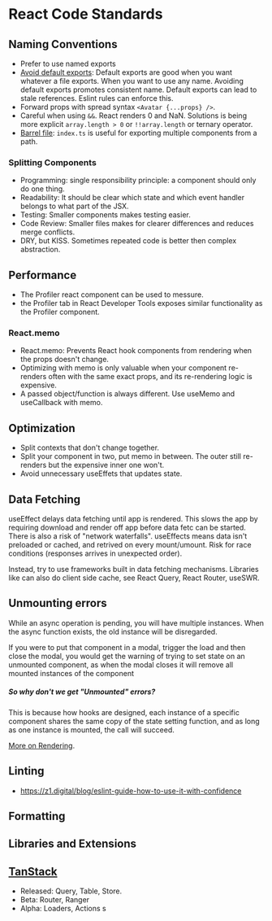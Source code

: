# React Code Standards

## Naming Conventions

- Prefer to use named exports
- [Avoid default exports](https://basarat.gitbook.io/typescript/main-1/defaultisbad): Default exports are good when you want whatever a file exports. When you want to use any name. Avoiding default exports promotes consistent name. Default exports can lead to stale references. Eslint rules can enforce this.
- Forward props with spread syntax `<Avatar {...props} />`.
- Careful when using `&&`. React renders 0 and NaN. Solutions is being more explicit `array.length > 0` or `!!array.length` or ternary operator.
- [Barrel file](https://basarat.gitbook.io/typescript/main-1/barrel): `index.ts` is useful for exporting multiple components from a path.

### Splitting Components

- Programming: single responsibility principle: a component should only do one thing.
- Readability: It should be clear which state and which event handler belongs to what part of the JSX.
- Testing: Smaller components makes testing easier.
- Code Review: Smaller files makes for clearer differences and reduces merge conflicts.
- DRY, but KISS. Sometimes repeated code is better then complex abstraction.

## Performance

- The Profiler react component can be used to messure.
- the Profiler tab in React Developer Tools exposes similar functionality as the Profiler component.

### React.memo

- React.memo: Prevents React hook components from rendering when the props doesn't change.
- Optimizing with memo is only valuable when your component re-renders often with the same exact props, and its re-rendering logic is expensive.
- A passed object/function is always different. Use useMemo and useCallback with memo.

## Optimization

- Split contexts that don't change together.
- Split your component in two, put memo in between. The outer still re-renders but the expensive inner one won't.
- Avoid unnecessary useEffets that updates state.

## Data Fetching

useEffect delays data fetching until app is rendered. This slows the app by requiring download and render off app before data fetc can be started. There is also a risk of "network waterfalls". useEffects means data isn't preloaded or cached, and retrived on every mount/umount. Risk for race conditions (responses arrives in unexpected order).

Instead, try to use frameworks built in data fetching mechanisms. Libraries like can also do client side cache, see React Query, React Router, useSWR.

## Unmounting errors

While an async operation is pending, you will have multiple instances. When the async function exists, the old instance will be disregarded.

If you were to put that component in a modal, trigger the load and then close the modal, you would get the warning of trying to set state on an unmounted component, as when the modal closes it will remove all mounted instances of the component

##### So why don't we get "Unmounted" errors?

This is because how hooks are designed, each instance of a specific component shares the same copy of the state setting function, and as long as one instance is mounted, the call will succeed.

[More on Rendering](https://felixgerschau.com/react-rerender-components/#what-is-rendering).

## Linting

- https://z1.digital/blog/eslint-guide-how-to-use-it-with-confidence

## Formatting

## Libraries and Extensions

## [TanStack](https://tanstack.com/)

- Released: Query, Table, Store.
- Beta: Router, Ranger
- Alpha: Loaders, Actions
  s
